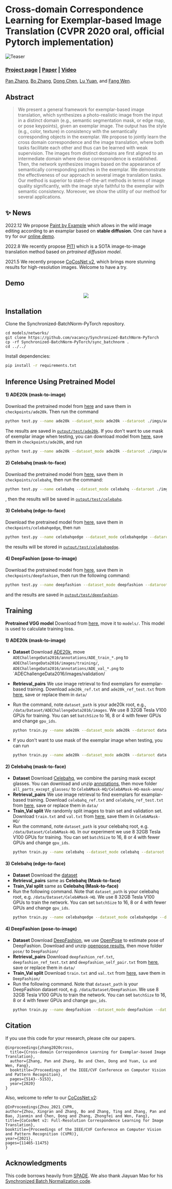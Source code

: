 # Cross-domain Correspondence Learning for Exemplar-based Image Translation (CVPR 2020 oral, official Pytorch implementation)
![Teaser](imgs/teaser.png)
### [Project page](https://panzhang0212.github.io/CoCosNet/) |   [Paper](https://arxiv.org/abs/2004.05571) | [Video](https://www.youtube.com/watch?v=BdopAApRSgo&feature=emb_logo)
<!-- Cross-domain Correspondence Learning for Exemplar-based Image Translation (CVPR 2020 Oral). -->
<!-- <br> -->
[Pan Zhang](https://panzhang0212.github.io/),  [Bo Zhang](https://www.microsoft.com/en-us/research/people/zhanbo/), [Dong Chen](https://www.microsoft.com/en-us/research/people/doch/),  [Lu Yuan](https://www.microsoft.com/en-us/research/people/luyuan/), and [Fang Wen](https://www.microsoft.com/en-us/research/people/fangwen/).
<!-- <br> -->


## Abstract
>We present a general framework for exemplar-based image translation, which synthesizes a photo-realistic image from the input in a distinct domain (e.g., semantic segmentation mask, or edge map, or pose keypoints), given an exemplar image. The output has the style (e.g., color, texture) in consistency with the semantically corresponding objects in the exemplar. We propose to jointly learn the cross domain correspondence and the image translation, where both tasks facilitate each other and thus can be learned with weak supervision. The images from distinct domains are first aligned to an intermediate domain where dense correspondence is established. Then, the network synthesizes images based on the appearance of semantically corresponding patches in the exemplar. We demonstrate the effectiveness of our approach in several image translation tasks. Our method is superior to state-of-the-art methods in terms of image quality significantly, with the image style faithful to the exemplar with semantic consistency. Moreover, we show the utility of our method for several applications.

## :sparkles: News
2022.12 We propose [Paint by Example]([https://github.com/PITI-Synthesis/PITI](https://github.com/Fantasy-Studio/Paint-by-Example)) which allows in the wild image editing according to an examplar based on **stable diffusion**. One can have a try for our [online demo](https://huggingface.co/spaces/akhaliq/paint-by-example).

2022.8 We recently propose [PITI](https://github.com/PITI-Synthesis/PITI) which is a SOTA image-to-image translation method based on *prtrained diffusion model*.

2021.5 We recently propose [CoCosNet v2](https://github.com/microsoft/CoCosNet-v2), which brings more stunning results for high-resolution images. Welcome to have a try.


## Demo
<!-- ![Demo](imgs/demo.gif) -->
<p align="center">
  <img src="imgs/demo.gif">
</p>

## Installation
Clone the Synchronized-BatchNorm-PyTorch repository.
```
cd models/networks/
git clone https://github.com/vacancy/Synchronized-BatchNorm-PyTorch
cp -rf Synchronized-BatchNorm-PyTorch/sync_batchnorm .
cd ../../
````
Install dependencies:
```bash
pip install -r requirements.txt
````

## Inference Using Pretrained Model

#### 1) ADE20k (mask-to-image) 
Download the pretrained model from [here](https://drive.google.com/drive/folders/1BEBBENbEr9tutZsyGGc3REUuuOYqf6M3?usp=sharing) and save them in `checkpoints/ade20k`. Then run the command 
````bash
python test.py --name ade20k --dataset_mode ade20k --dataroot ./imgs/ade20k --gpu_ids 0 --nThreads 0 --batchSize 6 --use_attention --maskmix --warp_mask_losstype direct --PONO --PONO_C
````
The results are saved in [`output/test/ade20k`](https://github.com/panzhang0212/CoCosNet_Pytorch/blob/master/output/test/ade20k/0.png). If you don't want to use mask of exemplar image when testing, you can download model from [here](https://drive.google.com/drive/folders/1m4LXbOc00cu8hXCgf-_N55AIAE9R__m6?usp=sharing), save them in `checkpoints/ade20k`, and run
```` bash
python test.py --name ade20k --dataset_mode ade20k --dataroot ./imgs/ade20k --gpu_ids 0 --nThreads 0 --batchSize 6 --use_attention --maskmix --noise_for_mask --warp_mask_losstype direct --PONO --PONO_C --which_epoch 90
````

#### 2) Celebahq (mask-to-face)  
Download the pretrained model from [here](https://drive.google.com/drive/folders/16xgIrGzGBKJWbAUROM71wiA1cf7zrQk5?usp=sharing), save them in `checkpoints/celebahq`, then run the command:
````bash
python test.py --name celebahq --dataset_mode celebahq --dataroot ./imgs/celebahq --gpu_ids 0 --nThreads 0 --batchSize 4 --use_attention --maskmix --warp_mask_losstype direct --PONO --PONO_C --warp_bilinear --adaptor_kernel 4
````
, then the results will be saved in [`output/test/celebahq`](https://github.com/panzhang0212/CoCosNet_Pytorch/blob/master/output/test/celebahq/0.png).

#### 3) Celebahq (edge-to-face) 
Download the pretrained model from [here](https://drive.google.com/drive/folders/1SCUrAPsEb6HOx8EtI89ED4wsOR8mrPDF?usp=sharing), save them in `checkpoints/celebahqedge`, then run  
````bash
python test.py --name celebahqedge --dataset_mode celebahqedge --dataroot ./imgs/celebahqedge --gpu_ids 0 --nThreads 0 --batchSize 4 --use_attention --maskmix --PONO --PONO_C --warp_bilinear --adaptor_kernel 4
````
the results will be stored in [`output/test/celebahqedge`](https://github.com/panzhang0212/CoCosNet_Pytorch/blob/master/output/test/celebahqedge/0.png).

#### 4) DeepFashion (pose-to-image)
Download the pretrained model from [here](https://drive.google.com/drive/folders/1vyzTdhQqY9ljsAx4u4xPvytX3wR75GYB?usp=sharing), save them in `checkpoints/deepfashion`, then run the following command:
````bash
python test.py --name deepfashion --dataset_mode deepfashion --dataroot ./imgs/DeepFashion --gpu_ids 0 --nThreads 0 --batchSize 4 --use_attention --PONO --PONO_C --warp_bilinear --no_flip --warp_patch --video_like --adaptor_kernel 4
````
and the results are saved in [`output/test/deepfashion`](https://github.com/panzhang0212/CoCosNet_Pytorch/blob/master/output/test/deepfashion/0.png).

## Training

**Pretrained VGG model** Download from [here](https://drive.google.com/file/d/1fp7DAiXdf0Ay-jANb8f0RHYLTRyjNv4m/view?usp=sharing), move it to `models/`. This model is used to calculate training loss.
#### 1) ADE20k (mask-to-image)  
- **Dataset** Download [ADE20k](https://groups.csail.mit.edu/vision/datasets/ADE20K/), move `ADEChallengeData2016/annotations/ADE_train_*.png` to `ADEChallengeData2016/images/training/`, `ADEChallengeData2016/annotations/ADE_val_*.png` to `ADEChallengeData2016/images/validation/

- **Retrieval_pairs** We use image retrieval to find exemplars for exemplar-based training. Download `ade20k_ref.txt` and `ade20k_ref_test.txt` from [here](https://drive.google.com/drive/folders/1BKrEtEE2u5eZgAkviBo0TJJNDM4F4wga?usp=sharing), save or replace them in `data/`

- Run the command, note `dataset_path` is your ade20k root, e.g., `/data/Dataset/ADEChallengeData2016/images`. We use 8 32GB Tesla V100 GPUs for training. You can set `batchSize` to 16, 8 or 4 with fewer GPUs and change `gpu_ids`.
    ````bash
    python train.py --name ade20k --dataset_mode ade20k --dataroot dataset_path --niter 100 --niter_decay 100 --use_attention --maskmix --warp_mask_losstype direct --weight_mask 100.0 --PONO --PONO_C --batchSize 32 --vgg_normal_correct --gpu_ids 0,1,2,3,4,5,6,7
    ````
    
- If you don't want to use mask of the exemplar image when testing, you can run 
    ````bash
    python train.py --name ade20k --dataset_mode ade20k --dataroot dataset_path --niter 100 --niter_decay 100 --use_attention --maskmix --noise_for_mask --mask_epoch 150 --warp_mask_losstype direct --weight_mask 100.0 --PONO --PONO_C --vgg_normal_correct --batchSize 32 --gpu_ids 0,1,2,3,4,5,6,7
    ````

#### 2) Celebahq (mask-to-face) 
- **Dataset** Download [Celebahq](https://drive.google.com/file/d/1badu11NqxGf6qM3PTTooQDJvQbejgbTv/view), we combine the parsing mask except glasses. You can download and unzip [annotations](https://drive.google.com/file/d/125MBR5dZcqaCVXnXu-6aJw4nXxFrLvxJ/view?usp=sharing), then move folder `all_parts_except_glasses/` to `CelebAMask-HQ/CelebAMask-HQ-mask-anno/`
- **Retrieval_pairs** We use image retrieval to find exemplars for examplar-based training. Download `celebahq_ref.txt` and `celebahq_ref_test.txt` from [here](https://drive.google.com/drive/folders/1WQmRKRdRb_E-AMh_K-iGcoEYEqll4pWz?usp=sharing), save or replace them in `data/`
- **Train_Val split** We randomly split images to train set and validation set. Download `train.txt` and `val.txt` from [here](https://drive.google.com/drive/folders/1y2vvt3Cy_rh3UdYOY27g1Gxnp9Q_Kgv4?usp=sharing), save them in `CelebAMask-HQ/`
- Run the command, note `dataset_path` is your celebahq root, e.g. `/data/Dataset/CelebAMask-HQ`. In our experiment we use 8 32GB Tesla V100 GPUs for training. You can set `batchSize` to 16, 8 or 4 with fewer GPUs and change `gpu_ids`.
    ````bash
    python train.py --name celebahq --dataset_mode celebahq --dataroot dataset_path --niter 30 --niter_decay 30 --which_perceptual 4_2 --weight_perceptual 0.001 --use_attention --maskmix --warp_mask_losstype direct --weight_mask 100.0 --PONO --PONO_C --vgg_normal_correct --fm_ratio 1.0 --warp_bilinear --warp_cycle_w 0.1 --batchSize 32 --gpu_ids 0,1,2,3,4,5,6,7
    ````

#### 3) Celebahq (edge-to-face)  
- **Dataset** Download the [dataset](https://drive.google.com/file/d/1badu11NqxGf6qM3PTTooQDJvQbejgbTv/view)
- **Retrieval_pairs** same as **Celebahq (Mask-to-face)** 
- **Train_Val split** same as **Celebahq (Mask-to-face)** 
- Run the following command. Note that `dataset_path` is your celebahq root, e.g. `/data/Dataset/CelebAMask-HQ`. We use 8 32GB Tesla V100 GPUs to train the network. You can set `batchSize` to 16, 8 or 4 with fewer GPUs and change `gpu_ids`.
    ````bash
    python train.py --name celebahqedge --dataset_mode celebahqedge --dataroot dataset_path --niter 30 --niter_decay 30 --which_perceptual 4_2 --weight_perceptual 0.001 --use_attention --maskmix --PONO --PONO_C --vgg_normal_correct --fm_ratio 1.0 --warp_bilinear --warp_cycle_w 1 --batchSize 32 --gpu_ids 0,1,2,3,4,5,6,7
    ````

#### 4) DeepFashion (pose-to-image)
- **Dataset** Download [DeepFashion](https://drive.google.com/drive/folders/0B7EVK8r0v71pVDZFQXRsMDZCX1E), we use [OpenPose](https://github.com/Hzzone/pytorch-openpose) to estimate pose of DeepFashion. Download and unzip [openpose results](https://drive.google.com/file/d/1Vzpl3DpHZistiEjXXb0Blk4L12LsDluU/view?usp=sharing), then move folder `pose/` to `DeepFashion/`
- **Retrieval_pairs** Download `deepfashion_ref.txt`, `deepfashion_ref_test.txt` and `deepfashion_self_pair.txt` from [here](https://drive.google.com/drive/folders/1FEMuwWZqk_cuzl7HSSbCrtl1ynIE0zIE?usp=sharing), save or replace them in `data/`
- **Train_Val split** Download `train.txt` and `val.txt` from [here](https://drive.google.com/drive/folders/1kLOeRYZ1wUDzo3eg9ZihJj-yuyDQhp_T?usp=sharing), save them in `DeepFashion/`
- Run the following command. Note that `dataset_path` is your DeepFashion dataset root, e.g. `/data/Dataset/DeepFashion`. We use 8 32GB Tesla V100 GPUs to train the network. You can set `batchSize` to 16, 8 or 4 with fewer GPUs and change `gpu_ids`.
    ````bash
    python train.py --name deepfashion --dataset_mode deepfashion --dataroot dataset_path --niter 50 --niter_decay 50 --which_perceptual 4_2 --weight_perceptual 0.001 --use_attention --real_reference_probability 0.0 --PONO --PONO_C --vgg_normal_correct --fm_ratio 1.0 --warp_bilinear --warp_self_w 100 --no_flip --warp_patch --video_like --batchSize 32 --gpu_ids 0,1,2,3,4,5,6,7
    ````

## Citation
If you use this code for your research, please cite our papers.
```
@inproceedings{zhang2020cross,
  title={Cross-domain Correspondence Learning for Exemplar-based Image Translation},
  author={Zhang, Pan and Zhang, Bo and Chen, Dong and Yuan, Lu and Wen, Fang},
  booktitle={Proceedings of the IEEE/CVF Conference on Computer Vision and Pattern Recognition},
  pages={5143--5153},
  year={2020}
}
```
Also, welcome to refer to our [CoCosNet v2](https://github.com/microsoft/CoCosNet-v2):
```
@InProceedings{Zhou_2021_CVPR,
author={Zhou, Xingran and Zhang, Bo and Zhang, Ting and Zhang, Pan and Bao, Jianmin and Chen, Dong and Zhang, Zhongfei and Wen, Fang},
title={CoCosNet v2: Full-Resolution Correspondence Learning for Image Translation},
booktitle={Proceedings of the IEEE/CVF Conference on Computer Vision and Pattern Recognition (CVPR)},
year={2021},
pages={11465-11475}
}
```

## Acknowledgments
This code borrows heavily from [SPADE](https://github.com/NVlabs/SPADE). We also thank Jiayuan Mao for his [Synchronized Batch Normalization code](https://github.com/vacancy/Synchronized-BatchNorm-PyTorch).
